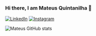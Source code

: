 ### Hi there, I am Mateus Quintanilha 👋

[![LinkedIn](https://img.shields.io/badge/LinkedIn-0077B5?style=for-the-badge&logo=linkedin&logoColor=white)](https://www.linkedin.com/in/mateus-quintanilha/)
[![Instagram](https://img.shields.io/badge/Instagram-E4405F?style=for-the-badge&logo=instagram&logoColor=white)](https://www.instagram.com/mateus.quintanilha/)

![Mateus GitHub stats](https://github-readme-stats.vercel.app/api?username=mateus-s-quintanilha&show_icons=true&theme=radical)


<!--
**mateus-s-quintanilha/mateus-s-quintanilha** is a ✨ _special_ ✨ repository because its `README.md` (this file) appears on your GitHub profile.

Here are some ideas to get you started:

- 🔭 I’m currently working on ...
- 🌱 I’m currently learning ...
- 👯 I’m looking to collaborate on ...
- 🤔 I’m looking for help with ...
- 💬 Ask me about ...
- 📫 How to reach me: ...
- 😄 Pronouns: ...
- ⚡ Fun fact: ...
-->
